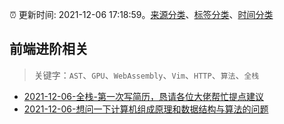 :alarm_clock: 更新时间: 2021-12-06 17:18:59。[来源分类](../README.md)、[标签分类](../TAGS.md)、[时间分类](../TIMELINE.md)

## 前端进阶相关


> 关键字：`AST`、`GPU`、`WebAssembly`、`Vim`、`HTTP`、`算法`、`全栈`



- [2021-12-06-全栈-第一次写简历，恳请各位大佬帮忙提点建议](https://www.v2ex.com/t/820489) 
- [2021-12-06-想问一下计算机组成原理和数据结构与算法的问题](https://www.v2ex.com/t/820472) 